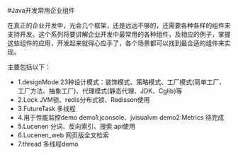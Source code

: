 #Java开发常用企业组件

在真正的企业开发中，光会几个框架，还是远远不够的，还需要各种各样的组件来支持开发。这个系列将要讲解企业开发中最常用的各种组件，及相应的例子，掌握这些组件的应用，开发起来就得心应手了，各个场景都可以找到最合适的组件来实现。

主要包括以下：
- 1.designMode        23种设计模式：装饰模式、策略模式、工厂模式(简单工厂、工厂方法、抽象工厂)、代理模式(静态代理、JDK、Cglib)等
- 2.Lock              JVM锁、redis分布式锁、Redisson使用
- 3.FutureTask        多线程
- 4.用于性能监控demo    demo1:jconsole、jvisualvm  demo2:Metrics 待完成
- 5.Lucenen           分词、反向索引、搜索 api使用
- 6.Lucenen_web       网页版全文检索
- 7.thread            多线程demo
